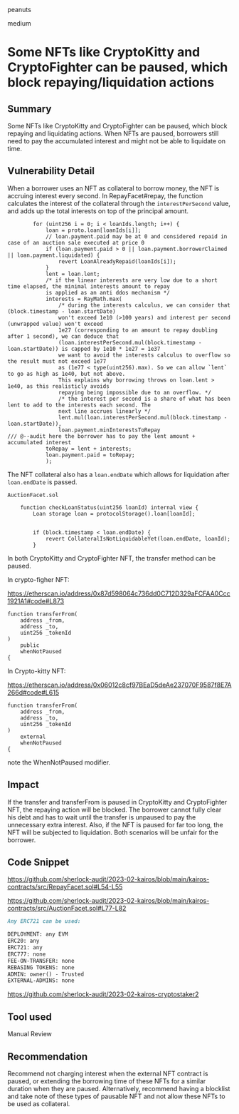 peanuts

medium

# Some NFTs like CryptoKitty and CryptoFighter can be paused, which block repaying/liquidation actions

## Summary

Some NFTs like CryptoKitty and CryptoFighter can be paused, which block repaying and liquidating actions. When NFTs are paused, borrowers still need to pay the accumulated interest and might not be able to liquidate on time.

## Vulnerability Detail

When a borrower uses an NFT as collateral to borrow money, the NFT is accruing interest every second. In RepayFacet#repay, the function calculates the interest of the collateral through the `interestPerSecond` value, and adds up the total interests on top of the principal amount.

```solidity
        for (uint256 i = 0; i < loanIds.length; i++) {
            loan = proto.loan[loanIds[i]];
            // loan.payment.paid may be at 0 and considered repaid in case of an auction sale executed at price 0
            if (loan.payment.paid > 0 || loan.payment.borrowerClaimed || loan.payment.liquidated) {
                revert LoanAlreadyRepaid(loanIds[i]);
            }
            lent = loan.lent;
            /* if the linear interests are very low due to a short time elapsed, the minimal interests amount to repay
            is applied as an anti ddos mechanism */
            interests = RayMath.max(
                /* during the interests calculus, we can consider that (block.timestamp - loan.startDate)
                won't exceed 1e10 (>100 years) and interest per second (unwrapped value) won't exceed
                1e27 (corresponding to an amount to repay doubling after 1 second), we can deduce that
                (loan.interestPerSecond.mul(block.timestamp - loan.startDate)) is capped by 1e10 * 1e27 = 1e37
                we want to avoid the interests calculus to overflow so the result must not exceed 1e77
                as (1e77 < type(uint256).max). So we can allow `lent` to go as high as 1e40, but not above.
                This explains why borrowing throws on loan.lent > 1e40, as this realisticly avoids
                repaying being impossible due to an overflow. */
                /* the interest per second is a share of what has been lent to add to the interests each second. The
                next line accrues linearly */
                lent.mul(loan.interestPerSecond.mul(block.timestamp - loan.startDate)),
                loan.payment.minInterestsToRepay
/// @--audit here the borrower has to pay the lent amount + accumulated interest
            toRepay = lent + interests;
            loan.payment.paid = toRepay;
            );
```

The NFT collateral also has a `loan.endDate` which allows for liquidation after `loan.endDate` is passed.

```solidity
AuctionFacet.sol

    function checkLoanStatus(uint256 loanId) internal view {
        Loan storage loan = protocolStorage().loan[loanId];


        if (block.timestamp < loan.endDate) {
            revert CollateralIsNotLiquidableYet(loan.endDate, loanId);
        }
```

In both CryptoKitty and CryptoFighter NFT, the transfer method can be paused.

In crypto-figher NFT:

https://etherscan.io/address/0x87d598064c736dd0C712D329aFCFAA0Ccc1921A1#code#L873
```solidity
function transferFrom(
	address _from,
	address _to,
	uint256 _tokenId
)
	public
	whenNotPaused
{
```
In Crypto-kitty NFT:

https://etherscan.io/address/0x06012c8cf97BEaD5deAe237070F9587f8E7A266d#code#L615
```solidity
function transferFrom(
	address _from,
	address _to,
	uint256 _tokenId
)
	external
	whenNotPaused
{
```
note the WhenNotPaused modifier.

## Impact

If the transfer and transferFrom is paused in CryptoKitty and CryptoFighter NFT, the repaying action will be blocked. The borrower cannot fully clear his debt and has to wait until the transfer is unpaused to pay the unnecessary extra interest. Also, if the NFT is paused for far too long, the NFT will be subjected to liquidation. Both scenarios will be unfair for the borrower.

## Code Snippet

https://github.com/sherlock-audit/2023-02-kairos/blob/main/kairos-contracts/src/RepayFacet.sol#L54-L55

https://github.com/sherlock-audit/2023-02-kairos/blob/main/kairos-contracts/src/AuctionFacet.sol#L77-L82

```md
Any ERC721 can be used: 

DEPLOYMENT: any EVM
ERC20: any
ERC721: any
ERC777: none
FEE-ON-TRANSFER: none
REBASING TOKENS: none
ADMIN: owner() - Trusted
EXTERNAL-ADMINS: none
```

https://github.com/sherlock-audit/2023-02-kairos-cryptostaker2

## Tool used

Manual Review

## Recommendation

Recommend not charging interest when the external NFT contract is paused, or extending the borrowing time of these NFTs for a similar duration when they are paused. Alternatively, recommend having a blocklist and take note of these types of pausable NFT and not allow these NFTs to be used as collateral.

